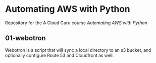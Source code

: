 # Automating AWS with Python

Repository for the A Cloud Guru course _Automating AWS with Python_

## 01-webotron

Webotron is a script that will sync a local directory to an s3 bucket, and optionally configure Route 53 and Cloudfront as well.
